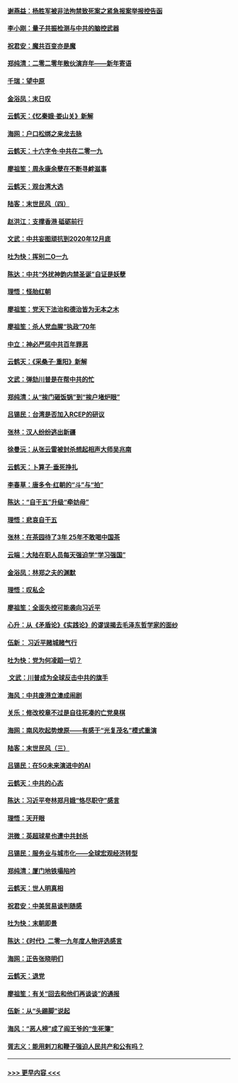 #### [谢燕益：杨胜军被非法拘禁致死案之紧急报案举报控告函](../pages/nsc993/n11756134.md?t=01010755) 
#### [李小刚：量子共振检测与中共的脑控武器](../pages/nsc993/n11754518.md?t=01010755) 
#### [祝君安：魔共百变亦是魔](../pages/nsc993/n11754469.md?t=01010755) 
#### [郑纯清：二零二零年散伙演弃年——新年寄语](../pages/nsc993/n11754195.md?t=01010755) 
#### [千瑞：望中原](../pages/nsc993/n11754159.md?t=01010755) 
#### [金浴凤：末日叹](../pages/nsc993/n11752359.md?t=01010755) 
#### [云鹤天：《忆秦娥‧娄山关》新解](../pages/nsc993/n11752348.md?t=01010755) 
#### [海网：户口松绑之来龙去脉](../pages/nsc993/n11752328.md?t=01010755) 
#### [云鹤天：十六字令‧中共在二零一九](../pages/nsc993/n11752305.md?t=01010755) 
#### [廖祖笙：周永康余孽在不断寻衅滋事](../pages/nsc993/n11751013.md?t=01010755) 
#### [云鹤天：观台湾大选](../pages/nsc993/n11751007.md?t=01010755) 
#### [陆客：末世民风（四）](../pages/nsc993/n11749203.md?t=01010755) 
#### [赵洪江：支撑香港 砥砺前行](../pages/nsc993/n11748482.md?t=01010755) 
#### [文武：中共妄图顽抗到2020年12月底](../pages/nsc993/n11748446.md?t=01010755) 
#### [吐为快：挥别二O一九](../pages/nsc993/n11748411.md?t=01010755) 
#### [陈达：中共“外扰神韵内禁圣诞”自证是妖孽](../pages/nsc993/n11748226.md?t=01010755) 
#### [理悟：怪胎红朝](../pages/nsc993/n11748206.md?t=01010755) 
#### [廖祖笙：党天下法治和德治皆为无本之木](../pages/nsc993/n11748135.md?t=01010755) 
#### [廖祖笙：杀人党血腥“执政”70年](../pages/nsc993/n11745144.md?t=01010755) 
#### [中立：神必严惩中共百年罪恶](../pages/nsc993/n11744970.md?t=01010755) 
#### [云鹤天：《采桑子‧重阳》新解](../pages/nsc993/n11744948.md?t=01010755) 
#### [文武：弹劾川普是在帮中共的忙](../pages/nsc993/n11744758.md?t=01010755) 
#### [郑纯清：从“挨门砸饭锅”到“挨户堵炉眼”](../pages/nsc993/n11744745.md?t=01010755) 
#### [吕锡民：台湾是否加入RCEP的研议](../pages/nsc993/n11744701.md?t=01010755) 
#### [张林：汉人纷纷逃出新疆](../pages/nsc993/n11743530.md?t=01010755) 
#### [徐曼沅：从张云雷被封杀想起相声大师吴兆南](../pages/nsc993/n11741816.md?t=01010755) 
#### [云鹤天：卜算子‧垂死挣扎](../pages/nsc993/n11739956.md?t=01010755) 
#### [李春草：唐多令‧红朝的“斗”与“拍”](../pages/nsc993/n11739830.md?t=01010755) 
#### [陈达：“自干五”升级“牵妨母”](../pages/nsc993/n11739724.md?t=01010755) 
#### [理悟：悲哀自干五](../pages/nsc993/n11739547.md?t=01010755) 
#### [张林：在茶园待了3年 25年不敢喝中国茶](../pages/nsc993/n11739240.md?t=01010755) 
#### [云端：大陆在职人员每天强迫学“学习强国”](../pages/nsc993/n11738735.md?t=01010755) 
#### [金浴凤：林郑之夫的渊默](../pages/nsc993/n11737735.md?t=01010755) 
#### [理悟：叹私企](../pages/nsc993/n11737715.md?t=01010755) 
#### [廖祖笙：全面失控可能袭向习近平](../pages/nsc993/n11737704.md?t=01010755) 
#### [心升：从《矛盾论》《实践论》的谬误揭去毛泽东哲学家的面纱](../pages/nsc993/n11736962.md?t=01010755) 
#### [伍新： 习近平赌城赌气行](../pages/nsc993/n11736929.md?t=01010755) 
#### [吐为快：党为何凌蹈一切？](../pages/nsc993/n11736915.md?t=01010755) 
#### [ 文武：川普成为全球反击中共的旗手](../pages/nsc993/n11736882.md?t=01010755) 
#### [海风：中共废港立澳成闹剧](../pages/nsc993/n11735857.md?t=01010755) 
#### [关乐：修改校章不过是自往死凑的亡党臭棋](../pages/nsc993/n11735097.md?t=01010755) 
#### [海网：南风吹起势燎原——有感于“光复茂名”模式重演](../pages/nsc993/n11732308.md?t=01010755) 
#### [陆客：末世民风（三）](../pages/nsc993/n11732211.md?t=01010755) 
#### [吕锡民：在5G未来演进中的AI](../pages/nsc993/n11730010.md?t=01010755) 
#### [云鹤天：中共的心态](../pages/nsc993/n11729906.md?t=01010755) 
#### [陈达：习近平夸林郑月娥“恪尽职守”感言](../pages/nsc993/n11729881.md?t=01010755) 
#### [理悟：天开眼](../pages/nsc993/n11729699.md?t=01010755) 
#### [洪微：英超球星也遭中共封杀](../pages/nsc993/n11727243.md?t=01010755) 
#### [吕锡民：服务业与城市化——全球宏观经济转型](../pages/nsc993/n11725845.md?t=01010755) 
#### [郑纯清：厦门地铁塌陷吟](../pages/nsc993/n11725813.md?t=01010755) 
#### [云鹤天：世人明真相](../pages/nsc993/n11725621.md?t=01010755) 
#### [祝君安：中美贸易谈判随感](../pages/nsc993/n11725609.md?t=01010755) 
#### [吐为快：末朝即景](../pages/nsc993/n11723365.md?t=01010755) 
#### [陈达：《时代》二零一九年度人物评选感言](../pages/nsc993/n11723337.md?t=01010755) 
#### [海网：正告张晓明们](../pages/nsc993/n11723228.md?t=01010755) 
#### [云鹤天：退党](../pages/nsc993/n11723056.md?t=01010755) 
#### [廖祖笙：有关“回去和他们再谈谈”的通报](../pages/nsc993/n11722442.md?t=01010755) 
#### [伍新：从“头踢脚”说起](../pages/nsc993/n11722429.md?t=01010755) 
#### [海风：“恶人榜”成了阎王爷的“生死簿”](../pages/nsc993/n11722272.md?t=01010755) 
#### [胥志义：能用剌刀和鞭子强迫人民共产和公有吗？](../pages/nsc993/n11720569.md?t=01010755) 

----
#### [ >>> 更早内容 <<< ](../indexes/nsc993-earlier.md)
